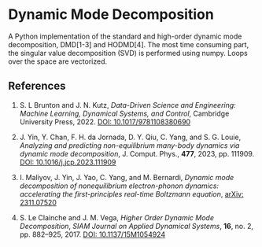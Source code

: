 # Dynamic Mode Decomposition

A Python implementation of the standard and high-order dynamic mode decomposition, DMD[1-3] and HODMD[4]. The most time consuming part, the singular value decomposition (SVD) is performed using numpy. Loops over the space are vectorized.

## References

1. S. L Brunton and J. N. Kutz, *Data-Driven Science and Engineering: Machine Learning, Dynamical Systems, and Control*, Cambridge University Press, 2022. [DOI: 10.1017/9781108380690](https://doi.org/10.1017/9781108380690)

2. J. Yin, Y. Chan, F. H. da Jornada, D. Y. Qiu, C. Yang, and S. G. Louie, *Analyzing and predicting non-equilibrium many-body dynamics via dynamic mode decomposition*,  J. Comput. Phys., **477**, 2023, pp. 111909. [DOI: 10.1016/j.jcp.2023.111909](https://doi.org/10.1016/j.jcp.2023.111909)

3. I. Maliyov, J. Yin, J. Yao, C. Yang, and M. Bernardi, *Dynamic mode decomposition of nonequilibrium electron-phonon dynamics: accelerating the first-principles real-time Boltzmann equation*, [arXiv: 2311.07520](https://arxiv.org/abs/2311.07520)

4. S. Le Clainche and J. M. Vega, *Higher Order Dynamic Mode Decomposition*, *SIAM Journal on Applied Dynamical Systems*, **16**, no. 2, pp. 882–925, 2017. [DOI: 10.1137/15M1054924](https://doi.org/10.1137/15M1054924)



